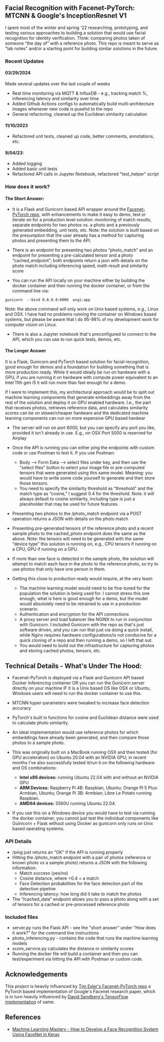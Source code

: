 ## Facial Recognition with Facenet-PyTorch: MTCNN & Google's InceptionResnet V1
I spent most of the winter and spring '22 researching, prototyping, and testing various approaches to building a solution that would use facial recognition for identity verification. Think: comparing photos taken of someone “the day of” with a reference photo. This repo is meant to serve as "lab notes" and/or a starting point for building similar solutions in the future.   

### Recent Updates

#### 03/29/2024
Made several updates over the last couple of weeks 
* Real time monitoring via MQTT & InfluxDB - e.g., tracking match %, inferencing latency and similarity over time 
* Added Github Actions configs to automatically build multi-architecture images whenever new code is pusehd to the repo 
* General refactoring, cleaned up the Euclidean similarity calculation 

#### 11/10/2023
* Refactored unit tests, cleaned up code, better comments, annotations, etc.

#### 9/04/23:
* Added logging 
* Added basic unit tests
* Refactored API calls in Jupyter Notebook, refactored "test_helper" script 

### How does it work? 
#### The Short Answer:
* It is a Flask and Gunicorn based API wrapper around the [Facenet-PyTorch repo](https://github.com/timesler/facenet-pytorch), with enhancements to make it easy to demo, test or iterate on for a production level solution: monitoring of match results, separate endpoints for two photos vs. a photo and a previously generated embedding, unit tests, etc. Note: the solution is built based on the presumption that the user already has a method for capturing photos and presenting them to the API.  

* There is an endpoint for presenting two photos “photo_match” and an endpoint for presenting a pre-calculated tensor and a photo “cached_endpoint”; both endpoints return a json with details on the photo match including inferencing speed, math result and similarity score 

* You can run the API locally on your machine either by building the docker container and then running the docker container, or from the command line via: 

```
gunicorn  --bind 0.0.0.0:6000  wsgi:app
```
Note: the above command will only work on Unix based systems, e.g., Linux and OSX. I have had no problems running the container on Windows based systems, but please be aware that I do 95-98% of my development work for computer vision on Linux. 

* There is also a Jupyter notebook that's preconfigured to connect to the API, which you can use to run quick tests, demos, etc.


#### The Longer Answer 

It is a Flask, Gunicorn and PyTorch based solution for facial recognition, good enough for demos and a foundation for building something that is more production ready. While it would ideally be run on hardware with a GPU, if you are running it on hardware with compute power equivalent to an Intel 11th gen i5 it will run more than fast enough for a demo. 

If I were to implement this, my architectural approach would be to split out machine learning components that generate embeddings away from the rest of the solution and deploy it on GPU enabled hardware. I.e., the part that receives photos, retrieves reference data, and calculates similarity scores can be on slower/cheaper hardware and the dedicated machine learning components can run on more expensive GPU based hardwar  

* The server will run on port 6000, but you can specify any port you like, provided it isn't already in use. E.g., on OSX Port 5000 is reserved for Airplay   

* Once the API is running you can either ping the endpoints with custom code or use Postman to test it. If you use Postman: 

    * Body --> Form Data --> select files under key, and then use the "select files" button to select your image file or pre-computed tensors that were generated using this same model. Meaning: you would have to write some code yourself to generate and then store those tensors.  
    * You need to specify the similarity threshold as “threshold” and the match type as “cosine,” I suggest 0.4 for the threshold. Note: it will always default to cosine similarity, including type is just a placeholder that may be used for future features. 

* Presenting two photos to the /photo_match endpoint via a POST operation returns a JSON with details on the photo match  

* Presenting pre-generated tensors of the reference photo and a recent sample photo to the cached_photo endpoint does the same as the above. Note: the tensors will need to be generated with the same “device type” this solution is running on, e.g., CPU tensors if running on a CPU, GPU if running on a GPU. 

* If more than one face is detected in the sample photo, the solution will attempt to match each face in the photo to the reference photo, so try to use photos that only have one person in them. 

* Getting this close to production ready would require, at the very least:     
    * The machine learning model would need to be fine-tuned for the population the solution is being used for. I cannot stress this one enough, what is here is good enough for a demo, but the model would absolutely need to be retrained to use in a production scenario. 
    * Authentication and encryption for the API connections 
    * A proxy server and load balancer like NGINX to run in conjunction with Gunicorn. I included Gunicorn with the repo as that's just software driven, and you can run that just via doing a quick install, while Nginx requires hardware configurations/is not conducive for a quick cloning of a repo and then running a demo, so I left that out.  
    * You would need to build out the infrastructure for capturing photos and storing cached photos, tensors, etc. 

## Technical Details - What's Under The Hood: 
* Facenet-PyTorch is deployed via a Flask and Gunicorn API based Docker Inferencing container OR you can run the Gunicorn server directly on your machine IF it is a Unix based OS like OSX or Ubuntu, Windows users will need to run the docker container to use this.  
* MTCNN hyper-parameters were tweaked to increase face detection accuracy  
* PyTorch's built in functions for cosine and Euclidean distance were used to calculate photo similarity.  
* An ideal implementation would use reference photos for which embeddings have already been generated, and then compare those photos to a sample photo.  

* This was originally built on a MacBook running OSX and then tested (for GPU acceleration) on Ubuntu 20.04 with an NVIDIA GPU; in recent months I've also successfully tested it/run it on the following hardware and OS combinations: 
    * **Intel x86 devices:** running Ubuntu 22.04 with and without an NVIDIA GPU 
    * **ARM Devices:** Raspberry Pi 4B: Raspbian, Ubuntu; Orange PI 5 Plus: Armbian, Ubuntu; Orange Pi 3B: Armbian; Libre Le Potato running Raspbian.  
    * **AMD64 devices:** 5560U running Ubuntu 22.04. 

* If you use this on a Windows device you would have to test via running the docker container, you cannot just test the individual components like Guinicorn + Flask without using Docker as gunicorn only runs on Unix based operating systems. 

### API Details 
   * /ping just returns an "OK" if the API is running properly  
   * Hitting the /photo_match endpoint with a pair of photos (reference or known photo vs a sample photo) returns a JSON with the following information: 
        * Match success (yes/no) 
        * Cosine distance, where <0.4 = a match 
        * Face Detection probabilities for the face detection part of the detection pipeline 
        * Inferencing latency: how long did it take to match the photos  
   * The “/cached_data” endpoint allows you to pass a photo along with a set of tensors for a cached or pre-processed reference photo 

### Included files 
* server.py runs the Flask API - see the "short answer" under "How does it work?" for the command line instructions 
* photo_inferencing.py - contains the code that runs the machine learning models 
* score_service.py calculates the distance or similarity scores 
* Running the docker file will build a container and then you can test/experiment via hitting the API with Postman or custom code. 


## Acknowledgements 
This project is heavily influenced by [Tim Esler's Facenet-PyTorch repo](https://github.com/timesler/facenet-pytorch) a PyTorch based implementation of Google's Facenet research paper, which is in turn heavily influenced by [David Sandberg's TensorFlow implementation](https://github.com/davidsandberg/facenet) of same. 

## References 
* [Machine Learning Mastery - How to Develop a Face Recognition System Using FaceNet in Keras](https://machinelearningmastery.com/how-to-develop-a-face-recognition-system-using-facenet-in-keras-and-an-svm-classifier/) 